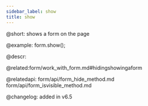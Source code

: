 ```yaml
---
sidebar_label: show
title: show
---          
```


@short: shows a form on the page

@example:
form.show();

@descr:

@related:form/work_with_form.md#hidingshowingaform

@relatedapi: 
form/api/form_hide_method.md
form/api/form_isvisible_method.md

@changelog: added in v6.5
